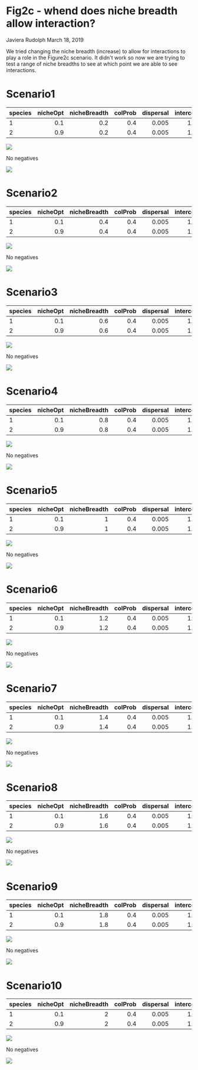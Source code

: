 Fig2c - whend does niche breadth allow interaction?
================
Javiera Rudolph
March 18, 2019

We tried changing the niche breadth (increase) to allow for interactions to play a role in the Figure2c scenario. It didn't work so now we are trying to test a range of niche breadths to see at which point we are able to see interactions.

Scenario1
=========

| species |  nicheOpt|  nicheBreadth|  colProb|  dispersal|  intercol|  interext|
|:--------|---------:|-------------:|--------:|----------:|---------:|---------:|
| 1       |       0.1|           0.2|      0.4|      0.005|       1.5|       1.5|
| 2       |       0.9|           0.2|      0.4|      0.005|       1.5|       1.5|

![](20190318-Fig2c_nichebreadth_files/figure-markdown_github/unnamed-chunk-2-1.png)

No negatives

![](20190318-Fig2c_nichebreadth_files/figure-markdown_github/unnamed-chunk-3-1.png)

Scenario2
=========

| species |  nicheOpt|  nicheBreadth|  colProb|  dispersal|  intercol|  interext|
|:--------|---------:|-------------:|--------:|----------:|---------:|---------:|
| 1       |       0.1|           0.4|      0.4|      0.005|       1.5|       1.5|
| 2       |       0.9|           0.4|      0.4|      0.005|       1.5|       1.5|

![](20190318-Fig2c_nichebreadth_files/figure-markdown_github/unnamed-chunk-5-1.png)

No negatives

![](20190318-Fig2c_nichebreadth_files/figure-markdown_github/unnamed-chunk-6-1.png)

Scenario3
=========

| species |  nicheOpt|  nicheBreadth|  colProb|  dispersal|  intercol|  interext|
|:--------|---------:|-------------:|--------:|----------:|---------:|---------:|
| 1       |       0.1|           0.6|      0.4|      0.005|       1.5|       1.5|
| 2       |       0.9|           0.6|      0.4|      0.005|       1.5|       1.5|

![](20190318-Fig2c_nichebreadth_files/figure-markdown_github/unnamed-chunk-8-1.png)

No negatives

![](20190318-Fig2c_nichebreadth_files/figure-markdown_github/unnamed-chunk-9-1.png)

Scenario4
=========

| species |  nicheOpt|  nicheBreadth|  colProb|  dispersal|  intercol|  interext|
|:--------|---------:|-------------:|--------:|----------:|---------:|---------:|
| 1       |       0.1|           0.8|      0.4|      0.005|       1.5|       1.5|
| 2       |       0.9|           0.8|      0.4|      0.005|       1.5|       1.5|

![](20190318-Fig2c_nichebreadth_files/figure-markdown_github/unnamed-chunk-11-1.png)

No negatives

![](20190318-Fig2c_nichebreadth_files/figure-markdown_github/unnamed-chunk-12-1.png)

Scenario5
=========

| species |  nicheOpt|  nicheBreadth|  colProb|  dispersal|  intercol|  interext|
|:--------|---------:|-------------:|--------:|----------:|---------:|---------:|
| 1       |       0.1|             1|      0.4|      0.005|       1.5|       1.5|
| 2       |       0.9|             1|      0.4|      0.005|       1.5|       1.5|

![](20190318-Fig2c_nichebreadth_files/figure-markdown_github/unnamed-chunk-14-1.png)

No negatives

![](20190318-Fig2c_nichebreadth_files/figure-markdown_github/unnamed-chunk-15-1.png)

Scenario6
=========

| species |  nicheOpt|  nicheBreadth|  colProb|  dispersal|  intercol|  interext|
|:--------|---------:|-------------:|--------:|----------:|---------:|---------:|
| 1       |       0.1|           1.2|      0.4|      0.005|       1.5|       1.5|
| 2       |       0.9|           1.2|      0.4|      0.005|       1.5|       1.5|

![](20190318-Fig2c_nichebreadth_files/figure-markdown_github/unnamed-chunk-17-1.png)

No negatives

![](20190318-Fig2c_nichebreadth_files/figure-markdown_github/unnamed-chunk-18-1.png)

Scenario7
=========

| species |  nicheOpt|  nicheBreadth|  colProb|  dispersal|  intercol|  interext|
|:--------|---------:|-------------:|--------:|----------:|---------:|---------:|
| 1       |       0.1|           1.4|      0.4|      0.005|       1.5|       1.5|
| 2       |       0.9|           1.4|      0.4|      0.005|       1.5|       1.5|

![](20190318-Fig2c_nichebreadth_files/figure-markdown_github/unnamed-chunk-20-1.png)

No negatives

![](20190318-Fig2c_nichebreadth_files/figure-markdown_github/unnamed-chunk-21-1.png)

Scenario8
=========

| species |  nicheOpt|  nicheBreadth|  colProb|  dispersal|  intercol|  interext|
|:--------|---------:|-------------:|--------:|----------:|---------:|---------:|
| 1       |       0.1|           1.6|      0.4|      0.005|       1.5|       1.5|
| 2       |       0.9|           1.6|      0.4|      0.005|       1.5|       1.5|

![](20190318-Fig2c_nichebreadth_files/figure-markdown_github/unnamed-chunk-23-1.png)

No negatives

![](20190318-Fig2c_nichebreadth_files/figure-markdown_github/unnamed-chunk-24-1.png)

Scenario9
=========

| species |  nicheOpt|  nicheBreadth|  colProb|  dispersal|  intercol|  interext|
|:--------|---------:|-------------:|--------:|----------:|---------:|---------:|
| 1       |       0.1|           1.8|      0.4|      0.005|       1.5|       1.5|
| 2       |       0.9|           1.8|      0.4|      0.005|       1.5|       1.5|

![](20190318-Fig2c_nichebreadth_files/figure-markdown_github/unnamed-chunk-26-1.png)

No negatives

![](20190318-Fig2c_nichebreadth_files/figure-markdown_github/unnamed-chunk-27-1.png)

Scenario10
==========

| species |  nicheOpt|  nicheBreadth|  colProb|  dispersal|  intercol|  interext|
|:--------|---------:|-------------:|--------:|----------:|---------:|---------:|
| 1       |       0.1|             2|      0.4|      0.005|       1.5|       1.5|
| 2       |       0.9|             2|      0.4|      0.005|       1.5|       1.5|

![](20190318-Fig2c_nichebreadth_files/figure-markdown_github/unnamed-chunk-29-1.png)

No negatives

![](20190318-Fig2c_nichebreadth_files/figure-markdown_github/unnamed-chunk-30-1.png)
